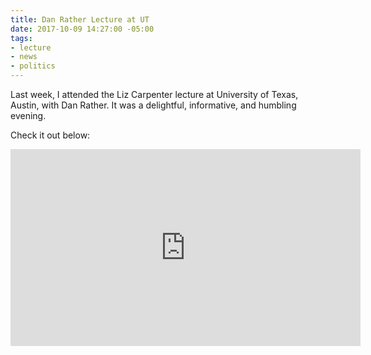 ```yaml
---
title: Dan Rather Lecture at UT
date: 2017-10-09 14:27:00 -05:00
tags:
- lecture
- news
- politics
---
```


Last week, I attended the Liz Carpenter lecture at University of Texas, Austin,
 with Dan Rather. It was a delightful, informative, and humbling evening. <!--more-->

Check it out below:


 <iframe width="560" height="315" src="https://www.youtube.com/embed/PR9iIAWJAeE?rel=0" frameborder="0" allowfullscreen></iframe>
